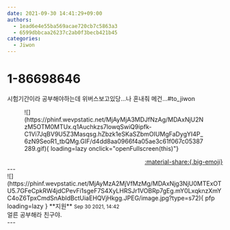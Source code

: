 ```yaml
---
date: 2021-09-30 14:41:29+09:00
authors:
  - 1ead6e4e55ba569acae720cb7c5863a3
  - 6599dbbcaa26237c2ab0f3becb421b45
categories:
  - Jiwon
---
```


# 1-86698646

<div class="post-container" markdown="1">
<div class="content-container md-sidebar__scrollwrap" markdown="1">

시험기간이라 공부해야하는데 위버스보고있당...나 혼내줘 메건...\#to_jiwon
<figure markdown="1">
![](https://phinf.wevpstatic.net/MjAyMjA3MDJfNzAg/MDAxNjU2NzM5OTM0MTUx.q1Auchkzs7lowqSwiQ9ipfk-C1Vi7JqBV9U5Z3Masqsg.hZbzk1eSKaSZbmOIUMgFaDygYI4P_6zN9SeoR1_tbQMg.GIF/d4dd8aa0966f4a05ae3c61f067c05387289.gif){ loading=lazy onclick="openFullscreen(this)"}
</figure>


</div>
</div>

<div style="text-align: right;" markdown="1">
<a href="https://weverse.io/fromis9/fanpost/1-86698646" style="text-align: right;">:material-share:{.big-emoji}</a>
</div>
---

<div class="comments-container md-sidebar__scrollwrap" markdown="1">
<div class="comment" markdown="1">
<div class='id-container' markdown="1">
![](https://phinf.wevpstatic.net/MjAyMzA2MjVfMzMg/MDAxNjg3NjU0MTExOTU5.7GFeCpkRW4jdCPevFi1sgeF7S4XyLHRSJr1VOBRp7gEg.mY0LxqknzXmYC4oZ6TpxCmdSnAbldBctUiaEHQVjHkgg.JPEG/image.jpg?type=s72){ pfp loading=lazy }
**<span class="artist">지원</span>** <small>Sep 30 2021, 14:42</small><br>
</div>
<div class='comment-body' markdown="1">
얼른 공부해라 친구야.
</div>
</div>
</div>
---
